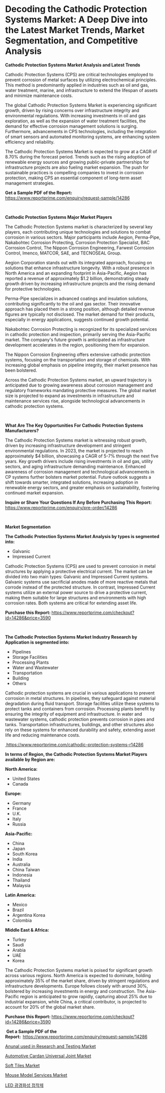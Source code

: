 <p><h1>Decoding the Cathodic Protection Systems Market: A Deep Dive into the Latest Market Trends, Market Segmentation, and Competitive Analysis</h1></p><p><strong>Cathodic Protection Systems Market Analysis and Latest Trends</strong></p>
<p><p>Cathodic Protection Systems (CPS) are critical technologies employed to prevent corrosion of metal surfaces by utilizing electrochemical principles. This method is predominantly applied in industries such as oil and gas, water treatment, marine, and infrastructure to extend the lifespan of assets and minimize maintenance costs. </p><p>The global Cathodic Protection Systems Market is experiencing significant growth, driven by rising concerns over infrastructure integrity and environmental regulations. With increasing investments in oil and gas exploration, as well as the expansion of water treatment facilities, the demand for effective corrosion management solutions is surging. Furthermore, advancements in CPS technologies, including the integration of smart sensors and automated monitoring systems, are enhancing system efficiency and reliability.</p><p>The Cathodic Protection Systems Market is expected to grow at a CAGR of 8.70% during the forecast period. Trends such as the rising adoption of renewable energy sources and growing public-private partnerships for infrastructure projects are also fueling market expansion. The push for sustainable practices is compelling companies to invest in corrosion protection, making CPS an essential component of long-term asset management strategies.</p></p>
<p><strong>Get a Sample PDF of the Report:&nbsp;</strong> <a href="https://www.reportprime.com/enquiry/request-sample/14286">https://www.reportprime.com/enquiry/request-sample/14286</a></p>
<p>&nbsp;</p>
<p><strong>Cathodic Protection Systems Major Market Players</strong></p>
<p><p>The Cathodic Protection Systems market is characterized by several key players, each contributing unique technologies and solutions to combat corrosion in various sectors. Major participants include Aegion, Perma-Pipe, Nakabohtec Corrosion Protecting, Corrosion Protection Specialist, BAC Corrosion Control, The Nippon Corrosion Engineering, Farwest Corrosion Control, Imenco, MATCOR, SAE, and TECNOSEAL Group.</p><p>Aegion Corporation stands out with its integrated approach, focusing on solutions that enhance infrastructure longevity. With a robust presence in North America and an expanding footprint in Asia-Pacific, Aegion has reported a revenue of approximately $1.2 billion, demonstrating steady growth driven by increasing infrastructure projects and the rising demand for protective technologies.</p><p>Perma-Pipe specializes in advanced coatings and insulation solutions, contributing significantly to the oil and gas sector. Their innovative approach has placed them in a strong position, although detailed revenue figures are typically not disclosed. The market demand for their products, especially in energy applications, suggests continued growth potential.</p><p>Nakabohtec Corrosion Protecting is recognized for its specialized services in cathodic protection and inspection, primarily serving the Asia-Pacific market. The company's future growth is anticipated as infrastructure development accelerates in the region, positioning them for expansion.</p><p>The Nippon Corrosion Engineering offers extensive cathodic protection systems, focusing on the transportation and storage of chemicals. With increasing global emphasis on pipeline integrity, their market presence has been bolstered.</p><p>Across the Cathodic Protection Systems market, an upward trajectory is anticipated due to growing awareness about corrosion management and regulatory frameworks mandating protective measures. The global market size is projected to expand as investments in infrastructure and maintenance services rise, alongside technological advancements in cathodic protection systems.</p></p>
<p>&nbsp;</p>
<p><strong>What Are The Key Opportunities For Cathodic Protection Systems Manufacturers?</strong></p>
<p><p>The Cathodic Protection Systems market is witnessing robust growth, driven by increasing infrastructure development and stringent environmental regulations. In 2023, the market is projected to reach approximately $4 billion, showcasing a CAGR of 5-7% through the next five years. Key growth drivers include rising investments in oil and gas, utility sectors, and aging infrastructure demanding maintenance. Enhanced awareness of corrosion management and technological advancements in CP systems further bolsters market potential. Future outlook suggests a shift towards smarter, integrated solutions, increasing adoption in renewable energy sectors, and greater emphasis on sustainability, fostering continued market expansion.</p></p>
<p><strong>Inquire or Share Your Questions If Any Before Purchasing This Report:</strong> <a href="https://www.reportprime.com/enquiry/pre-order/14286">https://www.reportprime.com/enquiry/pre-order/14286</a></p>
<p>&nbsp;</p>
<p><strong>Market Segmentation</strong></p>
<p><strong>The Cathodic Protection Systems Market Analysis by types is segmented into:</strong></p>
<p><ul><li>Galvanic</li><li>Impressed Current</li></ul></p>
<p><p>Cathodic Protection Systems (CPS) are used to prevent corrosion in metal structures by applying a protective electrical current. The market can be divided into two main types: Galvanic and Impressed Current systems. Galvanic systems use sacrificial anodes made of more reactive metals that corrode instead of the protected structure. In contrast, Impressed Current systems utilize an external power source to drive a protective current, making them suitable for large structures and environments with high corrosion rates. Both systems are critical for extending asset life.</p></p>
<p><strong>Purchase this Report:&nbsp;</strong><a href="https://www.reportprime.com/checkout?id=14286&price=3590">https://www.reportprime.com/checkout?id=14286&price=3590</a></p>
<p>&nbsp;</p>
<p><strong>The Cathodic Protection Systems Market Industry Research by Application is segmented into:</strong></p>
<p><ul><li>Pipelines</li><li>Storage Facilities</li><li>Processing Plants</li><li>Water and Wastewater</li><li>Transportation</li><li>Building</li><li>Others</li></ul></p>
<p><p>Cathodic protection systems are crucial in various applications to prevent corrosion in metal structures. In pipelines, they safeguard against material degradation during fluid transport. Storage facilities utilize these systems to protect tanks and containers from corrosion. Processing plants benefit by ensuring the integrity of equipment and infrastructure. In water and wastewater systems, cathodic protection prevents corrosion in pipes and tanks. Transportation infrastructures, buildings, and other structures also rely on these systems for enhanced durability and safety, extending asset life and reducing maintenance costs.</p></p>
<p><a href="https://www.reportprime.com/cathodic-protection-systems-r14286">&nbsp;https://www.reportprime.com/cathodic-protection-systems-r14286</a></p>
<p><strong>In terms of Region, the Cathodic Protection Systems Market Players available by Region are:</strong></p>
<p>
    <p> <strong> North America: </strong>
        <ul>
            <li>United States</li>
            <li>Canada</li>
        </ul>
        </p> 
    <p> <strong> Europe: </strong>
        <ul>
            <li>Germany</li>
            <li>France</li>
            <li>U.K.</li>
            <li>Italy</li>
            <li>Russia</li>
        </ul>
        </p> 
    <p> <strong> Asia-Pacific: </strong>
        <ul>
            <li>China</li>
            <li>Japan</li>
            <li>South Korea</li>
            <li>India</li>
            <li>Australia</li>
            <li>China Taiwan</li>
            <li>Indonesia</li>
            <li>Thailand</li>
            <li>Malaysia</li>
        </ul>
        </p> 
    <p> <strong> Latin America: </strong>
        <ul>
            <li>Mexico</li>
            <li>Brazil</li>
            <li>Argentina Korea</li>
            <li>Colombia</li>
        </ul>
        </p> 
    <p> <strong> Middle East & Africa: </strong>
        <ul>
            <li>Turkey</li>
            <li>Saudi</li>
            <li>Arabia</li>
            <li>UAE</li>
            <li>Korea</li>
        </ul>
    </p>
    </p>
<p><p>The Cathodic Protection Systems market is poised for significant growth across various regions. North America is expected to dominate, holding approximately 35% of the market share, driven by stringent regulations and infrastructure developments. Europe follows closely with around 30%, bolstered by increasing investments in energy and construction. The Asia-Pacific region is anticipated to grow rapidly, capturing about 25% due to industrial expansion, while China, a critical contributor, is projected to account for 20% of the global market share.</p></p>
<p><strong>Purchase this Report: </strong><a href="https://www.reportprime.com/checkout?id=14286&price=3590">https://www.reportprime.com/checkout?id=14286&price=3590</a></p>
<p>&nbsp;<strong>Get a Sample PDF of the Report:&nbsp;&nbsp;</strong><a href="https://www.reportprime.com/enquiry/request-sample/14286">https://www.reportprime.com/enquiry/request-sample/14286</a></p>
<p><strong></strong></p>
<p><p><a href="https://issuu.com/reportprime-2/docs/anunal-used-in-research-and-testing_d2c393c83dbcfd">Anunal used in Research and Testing Market</a></p><p><a href="https://medium.com/@shanypaucek/this-report-on-automotive-cardan-universal-joint-market-is-a-comprehensive-analysis-of-market-3aedfb5e1e6a">Automotive Cardan Universal Joint Market</a></p><p><a href="https://www.linkedin.com/pulse/soft-tiles-market-investigation-industry-evolution-forecast-kahle?trackingId=32Ktre1dSfOZh9vLMHg0DA%3D%3D">Soft Tiles Market</a></p><p><a href="https://issuu.com/reportprime-2/docs/mouse-model-services-market-size-20_293a932fa29622">Mouse Model Services Market</a></p><p><a href="https://medium.com/@deandreclark78/led-light-curable-adhesive-market-%EC%9D%98-%EA%B8%80%EB%A1%9C%EB%B2%8C-%EC%8B%9C%EC%9E%A5-%EA%B0%9C%EC%9A%94%EB%8A%94-%EC%A0%84-%EC%84%B8%EA%B3%84-%EB%B0%8F-%EC%A3%BC%EC%9A%94-%EC%8B%9C%EC%9E%A5%EC%9D%98-%EC%82%B0%EC%97%85%EC%97%90-%EC%98%81%ED%96%A5%EC%9D%84-%EB%AF%B8%EC%B9%98%EB%8A%94-%EC%A3%BC%EC%9A%94-%ED%8A%B8%EB%A0%8C%EB%93%9C%EC%97%90-%EB%8C%80%ED%95%9C-%EB%8F%85%ED%8A%B9%ED%95%9C-%EA%B4%80%EC%A0%90%EC%9D%84-%EC%A0%9C%EA%B3%B5%ED%95%A9%EB%8B%88%EB%8B%A4-c37d38d4fd1d">LED 광경화성 접착제</a></p></p>